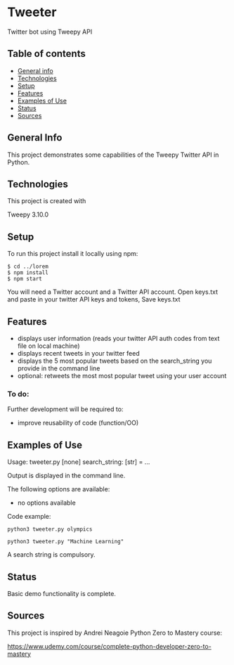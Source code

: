 # Tweeter
Twitter bot using Tweepy API

## Table of contents
* [General info](#general-info)
* [Technologies](#technologies)
* [Setup](#setup)
* [Features](#features)
* [Examples of Use](#examples-of-use)
* [Status](#status)
* [Sources](#sources)

## General Info
This project demonstrates some capabilities of the Tweepy Twitter API in Python.

## Technologies
This project is created with

Tweepy 3.10.0

## Setup
To run this project install it locally using npm:

```
$ cd ../lorem
$ npm install
$ npm start
```
You will need a Twitter account and a Twitter API account.
Open keys.txt and paste in your twitter API keys and tokens, Save keys.txt

## Features
* displays user information (reads your twitter API auth codes from text file on local machine)
* displays recent tweets in your twitter feed
* displays the 5 most popular tweets based on the search_string you provide in the command line
* optional: retweets the most most popular tweet using your user account

### To do:
Further development will be required to:
- improve reusability of code (function/OO)

## Examples of Use

Usage: tweeter.py [none] search_string: [str] = ...

Output is displayed in the command line.

The following options are available:
* no options available

Code example:

`python3 tweeter.py olympics`

`python3 tweeter.py "Machine Learning"`

A search string is compulsory.

## Status
Basic demo functionality is complete.

## Sources
This project is inspired by Andrei Neagoie Python Zero to Mastery course:

https://www.udemy.com/course/complete-python-developer-zero-to-mastery
